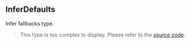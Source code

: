 InferDefaults
-------------

Infer fallbacks type.

> This type is too complex to display. Please refer to the [source code](https://github.com/fabian-hiller/valibot/blob/main/library/src/methods/getDefaults/types.ts).